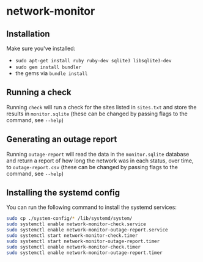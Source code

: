 # network-monitor

## Installation

Make sure you've installed:

- `sudo apt-get install ruby ruby-dev sqlite3 libsqlite3-dev`
- `sudo gem install bundler`
- the gems via `bundle install`

## Running a check

Running `check` will run a check for the sites listed in `sites.txt` and store the results in `monitor.sqlite` (these can be changed by passing flags to the command, see `--help`)

## Generating an outage report

Running `outage-report` will read the data in the `monitor.sqlite` database and return a report of how long the network was in each status, over time, to `outage-report.csv` (these can be changed by passing flags to the command, see `--help`)


## Installing the systemd config

You can run the following command to install the systemd services:

```sh
sudo cp ./system-config/* /lib/systemd/system/
sudo systemctl enable network-monitor-check.service
sudo systemctl enable network-monitor-outage-report.service
sudo systemctl start network-monitor-check.timer
sudo systemctl start network-monitor-outage-report.timer
sudo systemctl enable network-monitor-check.timer
sudo systemctl enable network-monitor-outage-report.timer
```